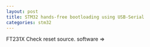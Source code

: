 ```yaml
---
layout: post
title: STM32 hands-free bootloading using USB-Serial
categories: stm32
---
```


FT231X
Check reset source. software => 

